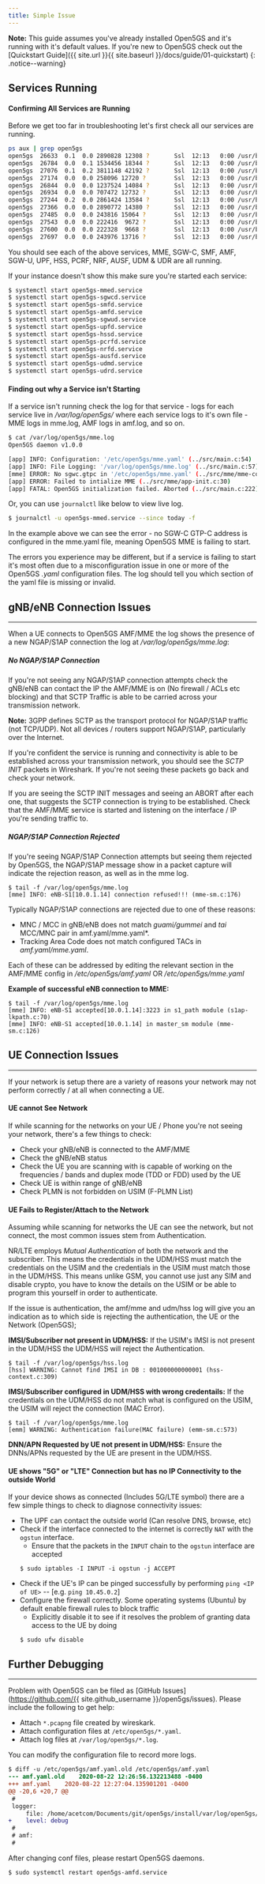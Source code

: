 ```yaml
---
title: Simple Issue
---
```


**Note:** This guide assumes you've already installed Open5GS and it's running with it's default values. If you're new to Open5GS check out the [Quickstart Guide]({{ site.url }}{{ site.baseurl }}/docs/guide/01-quickstart)
{: .notice--warning}

## Services Running

#### Confirming All Services are Running
Before we get too far in troubleshooting let's first check all our services are running.

```bash
ps aux | grep open5gs
open5gs  26633  0.1  0.0 2890828 12308 ?       Ssl  12:13   0:00 /usr/bin/open5gs-mmed -c /etc/open5gs/mme.yaml
open5gs  26784  0.0  0.1 1534456 18344 ?       Ssl  12:13   0:00 /usr/bin/open5gs-sgwcd -c /etc/open5gs/sgwc.yaml
open5gs  27076  0.1  0.2 3811148 42192 ?       Ssl  12:13   0:00 /usr/bin/open5gs-smfd -c /etc/open5gs/smf.yaml
open5gs  27174  0.0  0.0 258096 12720 ?        Ssl  12:13   0:00 /usr/bin/open5gs-amfd -c /etc/open5gs/amf.yaml
open5gs  26844  0.0  0.0 1237524 14084 ?       Ssl  12:13   0:00 /usr/bin/open5gs-sgwud -c /etc/open5gs/sgwu.yaml
open5gs  26934  0.0  0.0 707472 12732 ?        Ssl  12:13   0:00 /usr/bin/open5gs-upfd -c /etc/open5gs/upf.yaml
open5gs  27244  0.2  0.0 2861424 13584 ?       Ssl  12:13   0:00 /usr/bin/open5gs-hssd -c /etc/open5gs/hss.yaml
open5gs  27366  0.0  0.0 2890772 14380 ?       Ssl  12:13   0:00 /usr/bin/open5gs-pcrfd -c /etc/open5gs/pcrf.yaml
open5gs  27485  0.0  0.0 243816 15064 ?        Ssl  12:13   0:00 /usr/bin/open5gs-nrfd -c /etc/open5gs/nrf.yaml
open5gs  27543  0.0  0.0 222416  9672 ?        Ssl  12:13   0:00 /usr/bin/open5gs-ausfd -c /etc/open5gs/ausf.yaml
open5gs  27600  0.0  0.0 222328  9668 ?        Ssl  12:13   0:00 /usr/bin/open5gs-udmd -c /etc/open5gs/udm.yaml
open5gs  27697  0.0  0.0 243976 13716 ?        Ssl  12:13   0:00 /usr/bin/open5gs-udrd -c /etc/open5gs/udr.yaml
```

You should see each of the above services, MME, SGW-C, SMF, AMF, SGW-U, UPF, HSS, PCRF, NRF, AUSF, UDM & UDR are all running.

If your instance doesn't show this make sure you're started each service:
```bash
$ systemctl start open5gs-mmed.service
$ systemctl start open5gs-sgwcd.service
$ systemctl start open5gs-smfd.service
$ systemctl start open5gs-amfd.service
$ systemctl start open5gs-sgwud.service
$ systemctl start open5gs-upfd.service
$ systemctl start open5gs-hssd.service
$ systemctl start open5gs-pcrfd.service
$ systemctl start open5gs-nrfd.service
$ systemctl start open5gs-ausfd.service
$ systemctl start open5gs-udmd.service
$ systemctl start open5gs-udrd.service
```

#### Finding out why a Service isn't Starting

If a service isn't running check the log for that service - logs for each service live in */var/log/open5gs/* where each service logs to it's own file - MME logs in mme.log, AMF logs in amf.log, and so on. 

```bash
$ cat /var/log/open5gs/mme.log
Open5GS daemon v1.0.0

[app] INFO: Configuration: '/etc/open5gs/mme.yaml' (../src/main.c:54)
[app] INFO: File Logging: '/var/log/open5gs/mme.log' (../src/main.c:57)
[mme] ERROR: No sgwc.gtpc in '/etc/open5gs/mme.yaml' (../src/mme/mme-context.c:192)
[app] ERROR: Failed to intialize MME (../src/mme/app-init.c:30)
[app] FATAL: Open5GS initialization failed. Aborted (../src/main.c:222)
```

Or, you can use `journalctl` like below to view live log.

```bash
$ journalctl -u open5gs-mmed.service --since today -f
```

In the example above we can see the error - no SGW-C GTP-C address is configured in the mme.yaml file, meaning Open5GS MME is failing to start.

The errors you experience may be different, but if a service is failing to start it's most often due to a misconfiguration issue in one or more of the Open5GS *.yaml* configuration files. The log should tell you which section of the yaml file is missing or invalid.


## gNB/eNB Connection Issues
---
When a UE connects to Open5GS AMF/MME the log shows the presence of a new NGAP/S1AP connection the log at */var/log/open5gs/mme.log*:

##### No NGAP/S1AP Connection
If you're not seeing any NGAP/S1AP connection attempts check the gNB/eNB can contact the IP the AMF/MME is on (No firewall / ACLs etc blocking) and that SCTP Traffic is able to be carried across your transmission network. 

**Note:** 3GPP defines SCTP as the transport protocol for NGAP/S1AP traffic (not TCP/UDP). Not all devices / routers support NGAP/S1AP, particularly over the Internet.

If you're confident the service is running and connectivity is able to be established across your transmission network, you should see the *SCTP INIT* packets in Wireshark. If you're not seeing these packets go back and check your network.

If you are seeing the SCTP INIT messages and seeing an ABORT after each one, that suggests the SCTP connection is trying to be established. Check that the AMF/MME service is started and listening on the interface / IP you're sending traffic to.

##### NGAP/S1AP Connection Rejected
If you're seeing NGAP/S1AP Connection attempts but seeing them rejected by Open5GS, the NGAP/S1AP message show in a packet capture will indicate the rejection reason, as well as in the mme log.
```
$ tail -f /var/log/open5gs/mme.log
[mme] INFO: eNB-S1[10.0.1.14] connection refused!!! (mme-sm.c:176)
```

Typically NGAP/S1AP connections are rejected due to one of these reasons:
* MNC / MCC in gNB/eNB does not match *guami/gummei* and *tai* MCC/MNC pair in amf.yaml/mme.yaml*.
* Tracking Area Code does not match configured TACs in *amf.yaml/mme.yaml*.

Each of these can be addressed by editing the relevant section in the AMF/MME config in */etc/open5gs/amf.yaml* OR */etc/open5gs/mme.yaml*

__Example of successful eNB connection to MME:__
```
$ tail -f /var/log/open5gs/mme.log
[mme] INFO: eNB-S1 accepted[10.0.1.14]:3223 in s1_path module (s1ap-lkpath.c:70)
[mme] INFO: eNB-S1 accepted[10.0.1.14] in master_sm module (mme-sm.c:126)
```

## UE Connection Issues
---
If your network is setup there are a variety of reasons your network may not perform correctly / at all when connecting a UE.

#### UE cannot See Network
If while scanning for the networks on your UE / Phone you're not seeing your network, there's a few things to check:
* Check your gNB/eNB is connected to the AMF/MME
* Check the gNB/eNB status
* Check the UE you are scanning with is capable of working on the frequencies / bands and duplex mode (TDD or FDD) used by the UE
* Check UE is within range of gNB/eNB
* Check PLMN is not forbidden on USIM (F-PLMN List)

#### UE Fails to Register/Attach to the Network
Assuming while scanning for networks the UE can see the network, but not connect, the most common issues stem from Authentication.

NR/LTE employs *Mutual Authentication* of both the network and the subscriber. This means the credentials in the UDM/HSS must match the credentials on the USIM and the credentials in the USIM must match those in the UDM/HSS. This means unlike GSM, you cannot use just any SIM and disable crypto, you have to know the details on the USIM or be able to program this yourself in order to authenticate.

If the issue is authentication, the amf/mme and udm/hss log will give you an indication as to which side is rejecting the authentication, the UE or the Network (Open5GS);

__IMSI/Subscriber not present in UDM/HSS:__
If the USIM's IMSI is not present in the UDM/HSS the UDM/HSS will reject the Authentication.

```
$ tail -f /var/log/open5gs/hss.log
[hss] WARNING: Cannot find IMSI in DB : 001000000000001 (hss-context.c:309)
```

__IMSI/Subscriber configured in UDM/HSS with wrong credentails:__
If the credentials on the UDM/HSS do not match what is configured on the USIM, the USIM will reject the connection (MAC Error).

```
$ tail -f /var/log/open5gs/mme.log
[emm] WARNING: Authentication failure(MAC failure) (emm-sm.c:573)
```

__DNN/APN Requested by UE not present in UDM/HSS:__
Ensure the DNNs/APNs requested by the UE are present in the UDM/HSS.


#### UE shows "5G" or "LTE" Connection but has no IP Connectivity to the outside World
If your device shows as connected (Includes 5G/LTE symbol) there are a few simple things to check to diagnose connectivity issues:
* The UPF can contact the outside world (Can resolve DNS, browse, etc)
* Check if the interface connected to the internet is correctly `NAT` with the `ogstun` interface.
   - Ensure that the packets in the `INPUT` chain to the `ogstun` interface are accepted 
   ```
   $ sudo iptables -I INPUT -i ogstun -j ACCEPT
   ```
* Check if the UE's IP can be pinged successfully by performing `ping <IP of UE>` -- [e.g. `ping 10.45.0.2`]
* Configure the firewall correctly. Some operating systems (Ubuntu) by default enable firewall rules to block traffic
   - Explicitly disable it to see if it resolves the problem of granting data access to the UE by doing
   ```
   $ sudo ufw disable
   ```

## Further Debugging
---

Problem with Open5GS can be filed as [GitHub Issues](https://github.com/{{ site.github_username }}/open5gs/issues). Please include the following to get help:

- Attach `*.pcapng` file created by wireskark.
- Attach configuration files at `/etc/open5gs/*.yaml`.
- Attach log files at `/var/log/open5gs/*.log`.

You can modify the configuration file to record more logs.

```diff
$ diff -u /etc/open5gs/amf.yaml.old /etc/open5gs/amf.yaml
--- amf.yaml.old	2020-08-22 12:26:56.132213488 -0400
+++ amf.yaml	2020-08-22 12:27:04.135901201 -0400
@@ -20,6 +20,7 @@
 #
 logger:
     file: /home/acetcom/Documents/git/open5gs/install/var/log/open5gs/amf.log
+    level: debug
 #
 # amf:
 #
```

After changing conf files, please restart Open5GS daemons.

```bash
$ sudo systemctl restart open5gs-amfd.service
```

